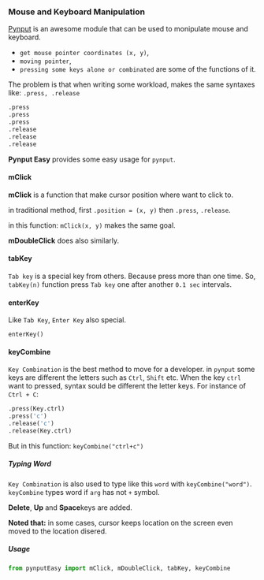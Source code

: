 ### Mouse and Keyboard Manipulation

[Pynput](https://github.com/moses-palmer/pynput) is an awesome module that can be used to monipulate mouse and keyboard.
* `get mouse pointer coordinates (x, y)`,
* `moving pointer`,
* `pressing some keys alone or combinated`
are some of the functions of it.

The problem is that when writing some workload, makes the same syntaxes like: `.press, .release` 
```python
.press
.press
.press
.release
.release
.release
```

**Pynput Easy** provides some easy usage for `pynput`.

#### mClick

**mClick** is a function that make cursor position where want to click to.

in traditional method, first `.position = (x, y)` then `.press`, `.release`.

in this function:
`mClick(x, y)` makes the same goal.

**mDoubleClick** does also similarly.


#### tabKey

`Tab key` is a special key from others. Because press more than one time. So, `tabKey(n)` function press `Tab key` one after another `0.1 sec` intervals.

#### enterKey

Like `Tab Key`, `Enter Key` also special.

`enterKey()`


#### keyCombine

`Key Combination` is the best method to move for a developer. in `pynput` some keys are different the letters such as `Ctrl`, `Shift` etc. When the key `ctrl` want to pressed, syntax sould be different the letter keys. For instance of `Ctrl + C`:
```python
.press(Key.ctrl)
.press('c')
.release('c')
.release(Key.ctrl)
```

But in this function:
`keyCombine("ctrl+c")`

##### Typing Word

`Key Combination` is also used to type like this `word` with `keyCombine("word")`. `keyCombine` types word if `arg` has not `+` symbol.

**Delete**, **Up** and **Space**keys are added.

**Noted that:** in some cases, cursor keeps location on the screen even moved to the location disered.

##### Usage

```python
from pynputEasy import mClick, mDoubleClick, tabKey, keyCombine
```